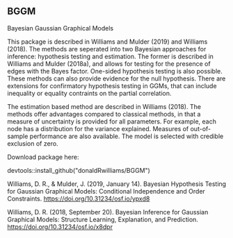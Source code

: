 ## BGGM
Bayesian Gaussian Graphical Models

This package is described in Williams and Mulder (2019) and Williams (2018). The methods are seperated into two Bayesian approaches for inference: hypothesis testing and estimation. The former is described in Williams and Mulder (2018a), and allows for testing for the presence of edges with the Bayes factor. One-sided hypothesis testing is also possible. These methods can also provide evidence for the null hypothesis. There are extensions for confirmatory hypothesis testing in GGMs, that can include inequality or equality contraints on the partial correlation.

The estimation based method are described in Williams (2018). The methods offer advantages compared to classical methods, 
in that a measure of uncertainty is provided for all parameters. For example, each node has a distribution for
the variance explained. Measures of out-of-sample performance are also available. The model is selected with credible exclusion of zero.
<!---
#Comparing GGMs is also possible. These methods are described in Williams and Mulder (2019b). The comparison can be made with posterior #predictive loss functions for mulviarte normal distributions, or with the Bayes factor. Entire networks can be assess for similarities or #differences, or indidvudal nodes or edges can be tested. These methods can also be used to determine if network structures replicated #across two dataset, where evidence can be gained not only against but for hypothesized model.
-->

Download package here:

devtools::install_github("donaldRwilliams/BGGM")

Williams, D. R., & Mulder, J. (2019, January 14). Bayesian Hypothesis Testing for Gaussian Graphical Models: Conditional Independence and Order Constraints. https://doi.org/10.31234/osf.io/ypxd8

Williams, D. R. (2018, September 20). Bayesian Inference for Gaussian Graphical Models: Structure Learning, Explanation, and Prediction. https://doi.org/10.31234/osf.io/x8dpr
